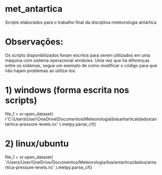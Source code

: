 # met_antartica
Scripts elaborados para o trabalho final da disciplina meteorologia antártica

# Observações: 

Os scripts disponibilizados foram escritos para serem utilizados em uma máquina com sistema operacional windows. Uma vez que há diferenças entre os sistemas, segue um exemplo de como modificar o código para que não hajam problemas ao utiliza-los.

# 1) windows (forma escrita nos scripts)

file_1 = xr.open_dataset(
    r'C:\Users\User\OneDrive\Documentos\Meteorologia\bia\antartica\dados\antartica-pressure-levels.nc'
    ).metpy.parse_cf()
    
# 2) linux/ubuntu

file_1 = xr.open_dataset(
    '/Users/User/OneDrive/Documentos/Meteorologia/bia/antartica/dados/antartica-pressure-levels.nc'
    ).metpy.parse_cf()
